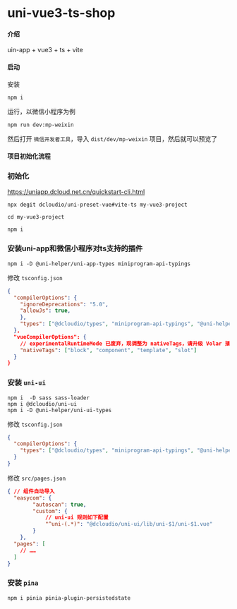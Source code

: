 # uni-vue3-ts-shop

#### 介绍

uin-app + vue3 + ts + vite

#### 启动

安装
```shell
npm i
```

运行，以微信小程序为例

```shell
npm run dev:mp-weixin
```

然后打开 `微信开发者工具`，导入 `dist/dev/mp-weixin` 项目，然后就可以预览了

#### 项目初始化流程

### 初始化

https://uniapp.dcloud.net.cn/quickstart-cli.html


```shell
npx degit dcloudio/uni-preset-vue#vite-ts my-vue3-project

cd my-vue3-project

npm i
```
### 安装uni-app和微信小程序对ts支持的插件

```shell
npm i -D @uni-helper/uni-app-types miniprogram-api-typings
```

修改 `tsconfig.json`
```json
{
  "compilerOptions": {
    "ignoreDeprecations": "5.0",
    "allowJs": true,
    },
    "types": ["@dcloudio/types", "miniprogram-api-typings", "@uni-helper/uni-app-types"]
  },
  "vueCompilerOptions": {
    // experimentalRuntimeMode 已废弃，现调整为 nativeTags，请升级 Volar 插件至最新版本
    "nativeTags": ["block", "component", "template", "slot"]
  }
}
```

### 安装 `uni-ui`

```shell
npm i  -D sass sass-loader
npm i @dcloudio/uni-ui
npm i -D @uni-helper/uni-ui-types
```

修改 `tsconfig.json`
```json
{
  "compilerOptions": {
    "types": ["@dcloudio/types", "miniprogram-api-typings", "@uni-helper/uni-app-types", "@uni-helper/uni-ui-types"]
  }
}
```

修改 `src/pages.json`
```json
{ // 组件自动导入
  "easycom": {
		"autoscan": true,
		"custom": {
			// uni-ui 规则如下配置  
			"^uni-(.*)": "@dcloudio/uni-ui/lib/uni-$1/uni-$1.vue" 
		}
	},
  "pages": [
    // ……
  ]
}
```

### 安装 `pina`

```shell
npm i pinia pinia-plugin-persistedstate
```

